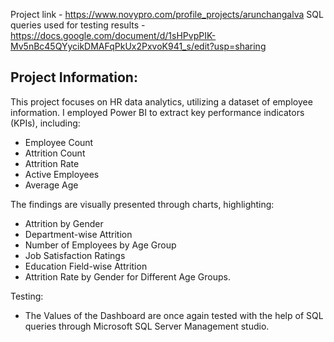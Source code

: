 Project link - https://www.novypro.com/profile_projects/arunchangalva
SQL queries used for testing results - https://docs.google.com/document/d/1sHPvpPIK-Mv5nBc45QYycikDMAFqPkUx2PxvoK941_s/edit?usp=sharing

## Project Information:

This project focuses on HR data analytics, utilizing a dataset of employee information. I employed Power BI to extract key performance indicators (KPIs), including:

- Employee Count
- Attrition Count
- Attrition Rate
- Active Employees
- Average Age

The findings are visually presented through charts, highlighting:

- Attrition by Gender
- Department-wise Attrition
- Number of Employees by Age Group
- Job Satisfaction Ratings
- Education Field-wise Attrition
- Attrition Rate by Gender for Different Age Groups.

Testing:

- The Values of the Dashboard are once again tested with the help of SQL queries through Microsoft SQL Server Management studio.
